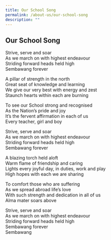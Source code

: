 ```yaml
---
title: Our School Song
permalink: /about-us/our-school-song
description: ""
---
```

## Our School Song

Strive, serve and soar  
As we march on with highest endeavour  
Striding forward heads held high  
Sembawang forever

A pillar of strength in the north  
Great seat of knowledge and learning  
We give our very best with energy and zest  
Staunch hearts within each are burning

To see our School strong and recognised  
As the Nation’s pride and joy  
It’s the fervent affirmation in each of us  
Every teacher, girl and boy

Strive, serve and soar  
As we march on with highest endeavour  
Striding forward heads held high  
Sembawang forever

A blazing torch held aloft  
Warm flame of friendship and caring  
Lights every joyful day, in duties, work and play  
High hopes with each we are sharing

To comfort those who are suffering  
As we spread abroad life’s love  
With such strength and dedication in all of us  
Alma mater soars above

Strive, serve and soar  
As we march on with highest endeavour  
Striding forward heads held high  
Sembawang forever  
Sembawang